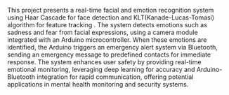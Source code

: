 This project presents a real-time facial and emotion recognition system using Haar Cascade for face detection and KLT(Kanade-Lucas-Tomasi) algorithm for feature tracking . The system detects emotions such as sadness and fear from facial expressions, using a camera module integrated with an Arduino microcontroller. When these emotions are identified, the Arduino triggers an emergency alert system via Bluetooth, sending an emergency message to predefined contacts for immediate response. The system enhances user safety by providing real-time emotional monitoring, leveraging deep learning for accuracy and Arduino-Bluetooth integration for rapid communication, offering potential applications in mental health monitoring and security systems.
